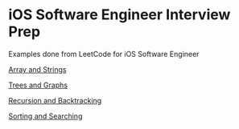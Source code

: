 # iOS Software Engineer Interview Prep

Examples done from LeetCode for iOS Software Engineer

<a href="Facebook.playground/Sources/Array%20and%20String">Array and Strings</a>

<a href="Facebook.playground/Sources/Trees%20and%20Graphs">Trees and Graphs</a>

<a href="Facebook.playground/Sources/Recursion">Recursion and Backtracking</a>

<a href="Facebook.playground/Sources/Trees%20and%20Graphs">Sorting and Searching</a>

